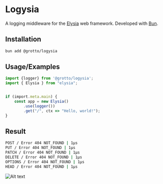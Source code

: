 
# Logysia
A logging middleware for the [Elysia](https://elysiajs.com) web framework. Developed with [Bun](https://bun.sh).


## Installation

```sh
bun add @grotto/logysia
```
## Usage/Examples

```typescript
import {logger} from '@grotto/logysia';
import { Elysia } from "elysia";


if (import.meta.main) {
    const app = new Elysia()
        .use(logger())
        .get("/", ctx => "Hello, world!");
}
```

## Result
```sh
POST / Error 404 NOT_FOUND | 1μs
PUT / Error 404 NOT_FOUND | 1μs
PATCH / Error 404 NOT_FOUND | 1μs
DELETE / Error 404 NOT_FOUND | 1μs
OPTIONS / Error 404 NOT_FOUND | 1μs
HEAD / Error 404 NOT_FOUND | 1μs
```
![Alt text](https://i.ibb.co/TH0WpXv/image.png)